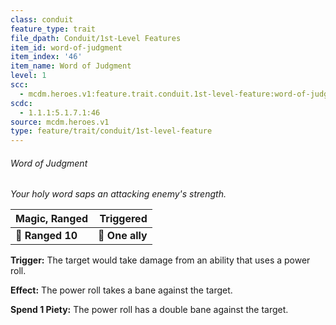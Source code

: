 ```yaml
---
class: conduit
feature_type: trait
file_dpath: Conduit/1st-Level Features
item_id: word-of-judgment
item_index: '46'
item_name: Word of Judgment
level: 1
scc:
  - mcdm.heroes.v1:feature.trait.conduit.1st-level-feature:word-of-judgment
scdc:
  - 1.1.1:5.1.7.1:46
source: mcdm.heroes.v1
type: feature/trait/conduit/1st-level-feature
---
```


###### Word of Judgment

*Your holy word saps an attacking enemy's strength.*

| **Magic, Ranged** |   **Triggered** |
| ----------------- | --------------: |
| **📏 Ranged 10**  | **🎯 One ally** |

**Trigger:** The target would take damage from an ability that uses a power roll.

**Effect:** The power roll takes a bane against the target.

**Spend 1 Piety:** The power roll has a double bane against the target.
